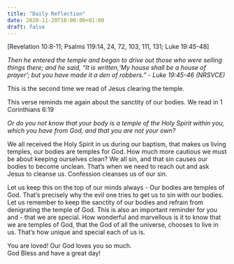 ```yaml
---
title: "Daily Reflection"
date: 2020-11-20T10:00:00+01:00
draft: false
---
```


[Revelation 10:8-11; Psalms 119:14, 24, 72, 103, 111, 131; Luke 19:45-48]

_Then he entered the temple and began to drive out those who were selling things there; and he said, “It is written,‘My house shall be a house of prayer’; but you have made it a den of robbers.” - Luke 19:45-46 (NRSVCE)_

This is the second time we read of Jesus clearing the temple.

This verse reminds me again about the sanctity of our bodies. We read in 1 Corinthians 6:19

_Or do you not know that your body is a temple of the Holy Spirit within you, which you have from God, and that you are not your own?_

We all received the Holy Spirit in us during our baptism, that makes us living temples, our bodies are temples for God. How much more cautious we must be about keeping ourselves clean? We all sin, and that sin causes our bodies to become unclean. That’s when we need to reach out and ask Jesus to cleanse us. Confession cleanses us of our sin.

Let us keep this on the top of our minds always - Our bodies are temples of God. That’s precisely why the evil one tries to get us to sin with our bodies. Let us remember to keep the sanctity of our bodies and refrain from denigrating the temple of God. This is also an important reminder for you and - that we are special. How wonderful and marvellous is it to know that we are temples of God, that the God of all the universe, chooses to live in us. That’s how unique and special each of us is.

You are loved! Our God loves you so much.  
God Bless and have a great day!